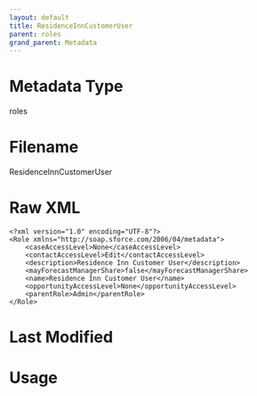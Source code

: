 ```yaml
---
layout: default
title: ResidenceInnCustomerUser
parent: roles
grand_parent: Metadata
---
```

# Metadata Type
roles


# Filename 
ResidenceInnCustomerUser


# Raw XML
```
<?xml version="1.0" encoding="UTF-8"?>
<Role xmlns="http://soap.sforce.com/2006/04/metadata">
    <caseAccessLevel>None</caseAccessLevel>
    <contactAccessLevel>Edit</contactAccessLevel>
    <description>Residence Inn Customer User</description>
    <mayForecastManagerShare>false</mayForecastManagerShare>
    <name>Residence Inn Customer User</name>
    <opportunityAccessLevel>None</opportunityAccessLevel>
    <parentRole>Admin</parentRole>
</Role>
```


# Last Modified


# Usage
